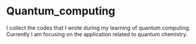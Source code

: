 # Quantum_computing
I collect the codes that I wrote during my learning of quantum computing.
Currently I am focusing on the application related to quantum chemistry.
